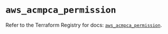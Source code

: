 # `aws_acmpca_permission`

Refer to the Terraform Registry for docs: [`aws_acmpca_permission`](https://registry.terraform.io/providers/hashicorp/aws/5.96.0/docs/resources/acmpca_permission).
